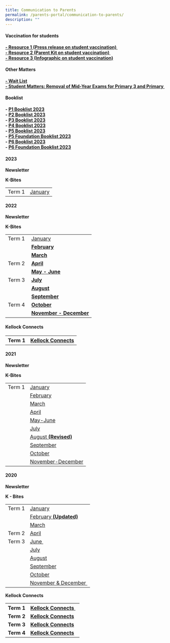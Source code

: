 ```yaml
---
title: Communication to Parents
permalink: /parents-portal/communication-to-parents/
description: ""
---
```

<h4><strong>Vaccination for students</strong></h4>
<p><strong><a href="/files/Resource%201%20Press%20Release%20on%20Vaccination%20Exercise%20for%20Students.pdf" target="_blank" rel="noopener">- Resource 1 (Press release on student vaccination)&nbsp;</a><br /><a href="/files/Resource%202%20Parent%20Kit%20on%20Student%20Vaccination%20Exercise.pdf" target="">- Resource 2 (Parent Kit on student vaccination)&nbsp;</a><br /><a href="/files/Resource%203%20One%20page%20Infographic%20on%20Student%20Vaccination%20Exercise.pdf" target="">- Resource 3 (Infographic on student vaccination)</a></strong></p>
<h4><strong>Other Matters</strong></h4>
<p><strong><a href="/files/Wait%20LIst.pdf" target="_blank" rel="noopener">- Wait List</a><br /><a href="/chijkellock/student-matters" target="_blank" rel="noopener">- Student Matters: Removal of Mid-Year Exams for Primary 3 and Primary&nbsp;</a></strong></p>
<h4><strong>Booklist</strong></h4>
<p><strong>-&nbsp;<a href="/files/CKLK%20NEW%20P1%20BOOKLIST.pdf" target="">P1 Booklist 2023</a><br />-&nbsp;<a href="/files/CKLK%20P2%20BOOKLIST%202023.pdf" target="_blank" rel="noopener">P2 Booklist 2023</a><br />-&nbsp;<a href="/files/P3%20BOOKLIST%202023.pdf" target="_blank" rel="noopener">P3 Booklist 2023</a><br />-&nbsp;<a href="/files/P4%20BOOKLIST%202023.pdf" target="">P4 Booklist 2023</a><br />-&nbsp;<a href="/files/P5%20BOOKLIST%202023.pdf" target="">P5 Booklist 2023</a><br />-&nbsp;<a href="/files/P5%20(FDN)%20BOOKLIST%202023.pdf" target="_blank" rel="noopener">P5 Foundation Booklist 2023</a><br />-&nbsp;<a href="/files/P6%20BOOKLIST%202023.pdf" target="_blank" rel="noopener">P6 Booklist 2023</a><br />-&nbsp;<a href="/files/P6%20(FDN)%20P6%20BOOKLIST%202023.pdf" target="_blank" rel="noopener">P6 Foundation Booklist 2023</a></strong></p>

<h4><strong>2023</strong></h4>
<p><strong>Newsletter</strong></p>
<p><strong>K-Bites</strong></p>
<table>
<tbody>
<tr>
<td>Term 1</td>
	<td><a href="/files/Kbites%20Jan%202022.pdf" target="">January</a></td>
</tr>
</tbody>
</table>

<h4><strong>2022</strong></h4>
<p><strong>Newsletter</strong></p>
<p><strong>K-Bites</strong></p>
<table>
<tbody>
<tr>
<td>Term 1</td>
<td><a href="/files/Kbites%20Jan%202022.pdf" target="">January</a></td>
</tr>
<tr>
<td>&nbsp;</td>
<td><a href="/files/Kbites%20FEB%202022.pdf" target="_blank" rel="noopener"><strong>February</strong></a></td>
</tr>
<tr>
<td>&nbsp;</td>
<td><a href="/files/Kbites%20MAR%202022.pdf" target=""><strong>March</strong></a></td>
</tr>
<tr>
<td>Term 2</td>
<td><a href="/files/Kbites%20APR%202022_updated%20on%2029%20Mar.pdf" target=""><strong>April</strong></a></td>
</tr>
<tr>
<td>&nbsp;</td>
<td><a href="/files/Kbites%20MAY%20%20JUN%202022_updated%20on%2027%20Apr.pdf" target=""><strong>May - June</strong></a></td>
</tr>
<tr>
<td>Term 3</td>
<td><a href="/files/Kbites%20JUL%202022_updated%20on%2029%20June_FINAL.pdf" target="_blank" rel="noopener"><strong>July</strong></a></td>
</tr>
<tr>
<td>&nbsp;</td>
<td><a href="/files/Kbites%20AUG%202022_updated%20on%2028Jul_FINAL.pdf" target="_blank" rel="noopener"><strong>August</strong></a></td>
</tr>
<tr>
<td>&nbsp;</td>
<td><a href="/files/Kbites%20SEP%202022_updated%20on%2030%20Aug_FINAL.pdf" target="_blank" rel="noopener"><strong>September</strong></a></td>
</tr>
<tr>
<td>Term 4&nbsp;</td>
<td><a href="/files/Kbites%20Oct%202022_updated%20on%2030%20Sep%201.pdf" target="_blank" rel="noopener"><strong>October</strong></a></td>
</tr>
<tr>
<td>&nbsp;</td>
<td><a href="/files/Kbites%20NOVDEC%202022_updated%20on%2028%20Oct%20v2.pdf" target="_blank" rel="noopener"><strong>November - December</strong></a></td>
</tr>
</tbody>
</table>
<h4><strong>Kellock Connects</strong></h4>
<table>
<tbody>
<tr>
<th>Term 1</th>
<th><a href="/files/KCONNECTS%202022%20Issue%201%202.pdf" target="_blank" rel="noopener">Kellock Connects</a></th>
</tr>
</tbody>
</table>
<h4><strong>2021</strong></h4>
<p><strong>Newsletter</strong></p>
<p><strong>K-Bites</strong></p>
<table>
<tbody>
<tr>
<td>Term 1</td>
<td><a href="/files/Kbites%20Jan%202021.pdf">January</a>&nbsp;</td>
</tr>
<tr>
<td>&nbsp;</td>
<td><a href="/files/Kbites%20Feb%202021_updated%20on%2028Jan_Final.pdf" target="">February</a></td>
</tr>
<tr>
<td>&nbsp;</td>
<td><a href="/files/March.pdf" target="">March</a></td>
</tr>
<tr>
<td>&nbsp;</td>
<td><a href="/files/April.pdf" target="">April</a></td>
</tr>
<tr>
<td>&nbsp;</td>
<td><a href="/files/Kbites%20May-June2021_Final.pdf" target="">May-June</a></td>
</tr>
<tr>
<td>&nbsp;</td>
<td><a href="/files/Kbites%20July.pdf" target="">July</a></td>
</tr>
<tr>
<td>&nbsp;</td>
<td><a href="/files/Kbites%20August%202021_updated%20on%2030July.pdf" target="">August&nbsp;<strong>(Revised)</strong></a></td>
</tr>
<tr>
<td>&nbsp;</td>
<td><a href="/files/Kbites%20September%202021_edited%20on%2031%20Aug.pdf" target="">September</a></td>
</tr>
<tr>
<td>&nbsp;</td>
<td><a href="/files/2021/Kbites%20October%202021_updated_29Sep.pdf" target="">October</a></td>
</tr>
<tr>
<td>&nbsp;</td>
<td><a href="/files/Kbites%20NovDec%202021%201.pdf" target="">November-December</a></td>
</tr>
</tbody>
</table>
<h4><strong>2020</strong></h4>
<div>
<p><strong>Newsletter</strong></p>
</div>
<div>
<p><strong>K - Bites</strong></p>
</div>
<table>
<tbody>
<tr>
<td>Term 1</td>
<td><a href="/files/Kbites%20January%202020.pdf">January</a></td>
</tr>
<tr>
<td>&nbsp;</td>
<td><a href="/files/Updated_Kbites%20February%202020.pdf">February&nbsp;<strong>(Updated)</strong></a></td>
</tr>
<tr>
<td>&nbsp;</td>
<td><a href="/files/Kbites%20March%202020.pdf">March</a></td>
</tr>
<tr>
<td>Term 2</td>
<td><a href="/files/Kbites%20April%202020.pdf">April</a></td>
</tr>
<tr>
<td>Term 3</td>
<td><a href="/files/Kbites%20June%202020.pdf">June&nbsp;</a></td>
</tr>
<tr>
<td>&nbsp;</td>
<td><a href="/files/Kbites%20July%202020.pdf">July</a></td>
</tr>
<tr>
<td>&nbsp;</td>
<td><a href="/files/Kbites%20August%202020.pdf">August</a></td>
</tr>
<tr>
<td>&nbsp;</td>
<td><a href="/files/Kbites%20September%202020_31%20Aug_Final.pdf">September</a></td>
</tr>
<tr>
<td>&nbsp;</td>
<td><a href="/files/Kbites%20October%202020.pdf">October</a></td>
</tr>
<tr>
<td>&nbsp;</td>
<td><a href="/files/Kbites%20November%20&amp;%20December%202020%20(1).pdf">November &amp; December&nbsp;</a></td>
</tr>
</tbody>
</table>
<p><strong>Kellock Connects</strong></p>
<table>
<tbody>
<tr>
<th>Term 1</th>
<th><a href="/files/K-Connects%20Draft%207.pdf">Kellock Connects&nbsp;</a>&nbsp;</th>
</tr>
<tr>
<td><strong>Term 2</strong></td>
<td><a href="/files/K-Connects%20Issue%202.pdf"><strong>Kellock Connects</strong></a></td>
</tr>
<tr>
<td><strong>Term 3</strong></td>
<td><a href="/files/K-Connects%20Issue%203%20Final.pdf"><strong>Kellock Connects</strong></a></td>
</tr>
<tr>
<td><strong>Term 4</strong></td>
<td><a href="/files/K-Connects%20Issue%204-compressed.pdf"><strong>Kellock Connects</strong></a></td>
</tr>
</tbody>
</table>